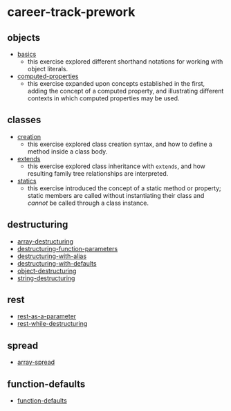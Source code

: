 # career-track-prework

## objects
* [basics](https://github.com/dl-watson/career-track-prework/blob/objects/basics.js)
  * this exercise explored different shorthand notations for working with object literals. 
* [computed-properties](https://github.com/dl-watson/career-track-prework/blob/objects/computed-properties.js)
  * this exercise expanded upon concepts established in the first, adding the concept of a computed property, and illustrating different contexts in which computed properties may be used. 

## classes
* [creation](https://github.com/dl-watson/career-track-prework/blob/classes/creation.js)
  * this exercise explored class creation syntax, and how to define a method inside a class body. 
* [extends](https://github.com/dl-watson/career-track-prework/blob/classes/extends.js)
  * this exercise explored class inheritance with `extends`, and how resulting family tree relationships are interpreted. 
* [statics](https://github.com/dl-watson/career-track-prework/blob/classes/statics.js)
  * this exercise introduced the concept of a static method or property; static members are called without instantiating their class and *cannot* be called through a class instance. 

## destructuring
* [array-destructuring](https://github.com/dl-watson/career-track-prework/blob/destructuring/array-destructuring.js)
* [destructuring-function-parameters](https://github.com/dl-watson/career-track-prework/blob/destructuring/destructuring-function-parameters.js)
* [destructuring-with-alias](https://github.com/dl-watson/career-track-prework/blob/destructuring/destructuring-with-alias.js)
* [destructuring-with-defaults](https://github.com/dl-watson/career-track-prework/blob/destructuring/destructuring-with-defaults.js)
* [object-destructuring](https://github.com/dl-watson/career-track-prework/blob/destructuring/object-destructuring.js)
* [string-destructuring](https://github.com/dl-watson/career-track-prework/blob/destructuring/string-destructuring.js)

## rest
* [rest-as-a-parameter](https://github.com/dl-watson/career-track-prework/blob/rest/rest-as-a-parameter.js)
* [rest-while-destructuring](https://github.com/dl-watson/career-track-prework/blob/rest/rest-while-destructuring.js)

## spread
* [array-spread](https://github.com/dl-watson/career-track-prework/blob/spread/array-spread.js)

## function-defaults
* [function-defaults](https://github.com/dl-watson/career-track-prework/blob/function-defaults/function-defaults.js)
